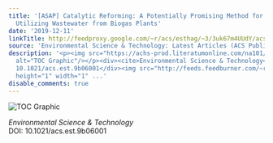 ```yaml
---
title: '[ASAP] Catalytic Reforming: A Potentially Promising Method for Treating and
  Utilizing Wastewater from Biogas Plants'
date: '2019-12-11'
linkTitle: http://feedproxy.google.com/~r/acs/esthag/~3/3uk67m4UUdY/acs.est.9b06001
source: 'Environmental Science & Technology: Latest Articles (ACS Publications)'
description: '<p><img src="https://achs-prod.literatumonline.com/na101/home/literatum/publisher/achs/journals/content/esthag/0/esthag.ahead-of-print/acs.est.9b06001/20191211/images/medium/es9b06001_0006.gif"
  alt="TOC Graphic"/></p><div><cite>Environmental Science & Technology</cite></div><div>DOI:
  10.1021/acs.est.9b06001</div><img src="http://feeds.feedburner.com/~r/acs/esthag/~4/3uk67m4UUdY"
  height="1" width="1" ...'
disable_comments: true
---
```

<p><img src="https://achs-prod.literatumonline.com/na101/home/literatum/publisher/achs/journals/content/esthag/0/esthag.ahead-of-print/acs.est.9b06001/20191211/images/medium/es9b06001_0006.gif" alt="TOC Graphic"/></p><div><cite>Environmental Science & Technology</cite></div><div>DOI: 10.1021/acs.est.9b06001</div><img src="http://feeds.feedburner.com/~r/acs/esthag/~4/3uk67m4UUdY" height="1" width="1" ...